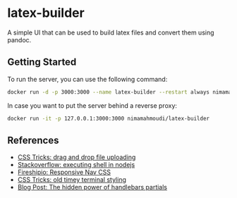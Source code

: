 # latex-builder

 A simple UI that can be used to build latex files and convert them using pandoc.

## Getting Started

To run the server, you can use the following command:

```sh
docker run -d -p 3000:3000 --name latex-builder --restart always nimamahmoudi/latex-builder
```

In case you want to put the server behind a reverse proxy:

```sh
docker run -it -p 127.0.0.1:3000:3000 nimamahmoudi/latex-builder
```

## References

- [CSS Tricks: drag and drop file uploading](https://css-tricks.com/drag-and-drop-file-uploading/)
- [Stackoverflow: executing shell in nodejs](https://stackabuse.com/executing-shell-commands-with-node-js/)
- [Fireshipio: Responsive Nav CSS](https://github.com/fireship-io/222-responsive-icon-nav-css)
- [CSS Tricks: old timey terminal styling](https://css-tricks.com/old-timey-terminal-styling/)
- [Blog Post: The hidden power of handlebars partials](https://cloudfour.com/thinks/the-hidden-power-of-handlebars-partials/)
